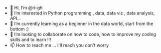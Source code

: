 - 👋 Hi, I’m @ri-gh
- 👀 I’m interested in Python programming , data, data viz , data analysis, API...
- 🌱 I’m currently learning as a beginner in the data world, start from the bottom :)
- 💞️ I’m looking to collaborate on how to code, how to improve my coding skills and to learn !!!
- 📫 How to reach me ... I'll reach you don't worry 

<!---
ri-gh/ri-gh is a ✨ special ✨ repository because its `README.md` (this file) appears on your GitHub profile.
You can click the Preview link to take a look at your changes.
--->
